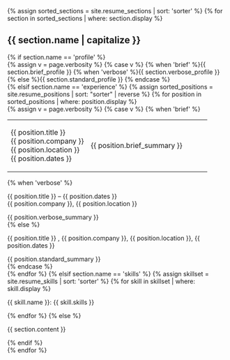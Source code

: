 <div class="{{ include.theverbosity }}">
  {% assign sorted_sections = site.resume_sections | sort: 'sorter' %}
  {% for section in sorted_sections | where: section.display %}
  <div class="{{ section.name }}">
    <h2>{{ section.name | capitalize }}</h2>
    {% if section.name == 'profile' %}
      <div class="profile">
        {% assign v = page.verbosity %}
        {% case v %}
          {% when 'brief' %}{{ section.brief_profile }}
          {% when 'verbose' %}{{ section.verbose_profile }}
          {% else %}{{ section.standard_profile }}
        {% endcase %}
      </div>
    {% elsif section.name == 'experience' %}
      {% assign sorted_positions = site.resume_positions | sort: "sorter" | reverse %}
      {% for position in sorted_positions | where: position.display %}
      <div class="position">
        {% assign v = page.verbosity %}
        {% case v %}
          {% when 'brief' %}
          <div class="position-head">
          <table>
          <colgroup>
            <col style="width:40%">
            <col style="width:60%">
          </colgroup>
          <tbody>
          <tr>
          <td><p><span class="position-title">{{ position.title }}</span><br/><span class="position-company">{{ position.company }}</span><br/><span class="position-location">{{ position.location }}</span><br/> <span class="position-dates">{{ position.dates }}</span><br/></p>
          </td>
          <td><p><span class="position-summary">{{ position.brief_summary }}</span></p></td>
          </tr>
          </tbody>
          </table>
          </div>
          {% when 'verbose' %}
          <div class="position-head">
            <p><span class="position-title">{{ position.title }}</span> &ndash; <span class="position-dates">{{ position.dates }}</span><br/>
               <span class="position-company">{{ position.company }}</span>, <span class="position-location">{{ position.location }}</span></p>
          </div>
          <div class="position-summary">
            {{ position.verbose_summary }}
          </div>
          {% else %}
          <div class="position-head">
            <p><span class="position-title">{{ position.title }}</span> , <span class="position-company">{{ position.company }}</span>, <span class="position-location">{{ position.location }}</span>, <span class="position-dates">{{ position.dates }}</span></p>
          </div>
          <div class="position-summary">
            {{ position.standard_summary }}
          </div>
        {% endcase %}
      </div>
      {% endfor %}
    {% elsif section.name == 'skills' %}
      {% assign skillset = site.resume_skills | sort: 'sorter' %}
      {% for skill in skillset | where: skill.display %}
      <div class="skills">
        <p><span class="skill-name">{{ skill.name }}</span>: <span class="skill-skills">{{ skill.skills }}</span></p>
      </div>
      {% endfor %}
    {% else %}
      <div class="{{ section.name }}">
        <p class="{{ section.name }}">{{ section.content }}</p>
      </div>
    {% endif %}
  </div>
  {% endfor %}
</div>

